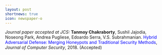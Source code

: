 ```yaml
---
layout: post
shortnews: true
icon: newspaper-o
---
```


<i>Journal paper accepted at JCS:</i> <b>Tanmoy Chakraborty</b>, Sushil Jajodia, Noseong Park, Andrea Pugliese, Edoardo Serra, V.S. Subrahmanian. <font color="blue">Hybrid Adversarial Defense: Merging Honeypots and Traditional Security Methods</font>, <i>Journal of Computer Security</i>, 2018. (Accepted) 
